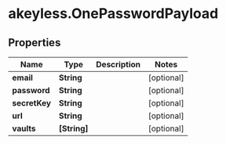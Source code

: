 # akeyless.OnePasswordPayload

## Properties

Name | Type | Description | Notes
------------ | ------------- | ------------- | -------------
**email** | **String** |  | [optional] 
**password** | **String** |  | [optional] 
**secretKey** | **String** |  | [optional] 
**url** | **String** |  | [optional] 
**vaults** | **[String]** |  | [optional] 


